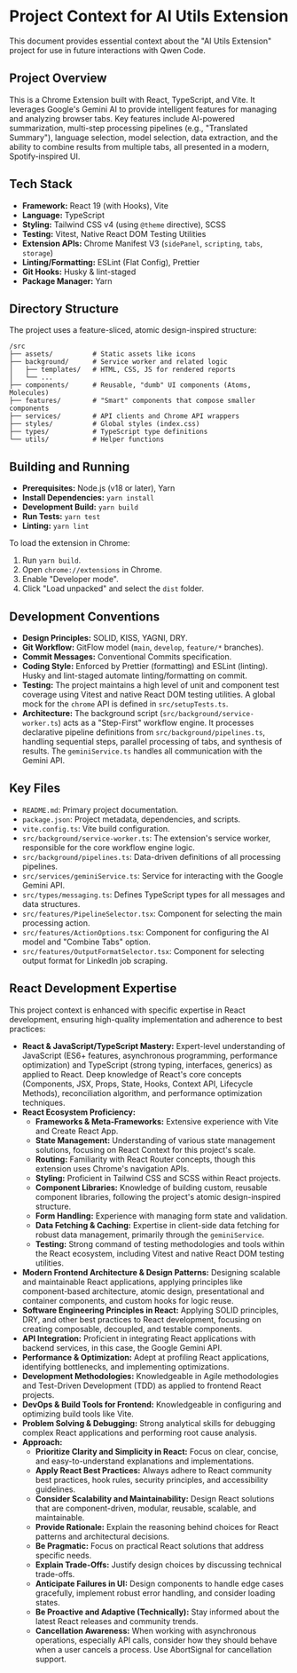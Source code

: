 # Project Context for AI Utils Extension

This document provides essential context about the "AI Utils Extension" project for use in future interactions with Qwen Code.

## Project Overview

This is a Chrome Extension built with React, TypeScript, and Vite. It leverages Google's Gemini AI to provide intelligent features for managing and analyzing browser tabs. Key features include AI-powered summarization, multi-step processing pipelines (e.g., "Translated Summary"), language selection, model selection, data extraction, and the ability to combine results from multiple tabs, all presented in a modern, Spotify-inspired UI.

## Tech Stack

*   **Framework:** React 19 (with Hooks), Vite
*   **Language:** TypeScript
*   **Styling:** Tailwind CSS v4 (using `@theme` directive), SCSS
*   **Testing:** Vitest, Native React DOM Testing Utilities
*   **Extension APIs:** Chrome Manifest V3 (`sidePanel`, `scripting`, `tabs`, `storage`)
*   **Linting/Formatting:** ESLint (Flat Config), Prettier
*   **Git Hooks:** Husky & lint-staged
*   **Package Manager:** Yarn

## Directory Structure

The project uses a feature-sliced, atomic design-inspired structure:

```
/src
├── assets/          # Static assets like icons
├── background/      # Service worker and related logic
│   ├── templates/   # HTML, CSS, JS for rendered reports
│   └── ...
├── components/      # Reusable, "dumb" UI components (Atoms, Molecules)
├── features/        # "Smart" components that compose smaller components
├── services/        # API clients and Chrome API wrappers
├── styles/          # Global styles (index.css)
├── types/           # TypeScript type definitions
└── utils/           # Helper functions
```

## Building and Running

*   **Prerequisites:** Node.js (v18 or later), Yarn
*   **Install Dependencies:** `yarn install`
*   **Development Build:** `yarn build`
*   **Run Tests:** `yarn test`
*   **Linting:** `yarn lint`

To load the extension in Chrome:
1.  Run `yarn build`.
2.  Open `chrome://extensions` in Chrome.
3.  Enable "Developer mode".
4.  Click "Load unpacked" and select the `dist` folder.

## Development Conventions

*   **Design Principles:** SOLID, KISS, YAGNI, DRY.
*   **Git Workflow:** GitFlow model (`main`, `develop`, `feature/*` branches).
*   **Commit Messages:** Conventional Commits specification.
*   **Coding Style:** Enforced by Prettier (formatting) and ESLint (linting). Husky and lint-staged automate linting/formatting on commit.
*   **Testing:** The project maintains a high level of unit and component test coverage using Vitest and native React DOM testing utilities. A global mock for the `chrome` API is defined in `src/setupTests.ts`.
*   **Architecture:** The background script (`src/background/service-worker.ts`) acts as a "Step-First" workflow engine. It processes declarative pipeline definitions from `src/background/pipelines.ts`, handling sequential steps, parallel processing of tabs, and synthesis of results. The `geminiService.ts` handles all communication with the Gemini API.

## Key Files

*   `README.md`: Primary project documentation.
*   `package.json`: Project metadata, dependencies, and scripts.
*   `vite.config.ts`: Vite build configuration.
*   `src/background/service-worker.ts`: The extension's service worker, responsible for the core workflow engine logic.
*   `src/background/pipelines.ts`: Data-driven definitions of all processing pipelines.
*   `src/services/geminiService.ts`: Service for interacting with the Google Gemini API.
*   `src/types/messaging.ts`: Defines TypeScript types for all messages and data structures.
*   `src/features/PipelineSelector.tsx`: Component for selecting the main processing action.
*   `src/features/ActionOptions.tsx`: Component for configuring the AI model and "Combine Tabs" option.
*   `src/features/OutputFormatSelector.tsx`: Component for selecting output format for LinkedIn job scraping.

## React Development Expertise

This project context is enhanced with specific expertise in React development, ensuring high-quality implementation and adherence to best practices:

*   **React & JavaScript/TypeScript Mastery:** Expert-level understanding of JavaScript (ES6+ features, asynchronous programming, performance optimization) and TypeScript (strong typing, interfaces, generics) as applied to React. Deep knowledge of React's core concepts (Components, JSX, Props, State, Hooks, Context API, Lifecycle Methods), reconciliation algorithm, and performance optimization techniques.
*   **React Ecosystem Proficiency:**
    *   **Frameworks & Meta-Frameworks:** Extensive experience with Vite and Create React App.
    *   **State Management:** Understanding of various state management solutions, focusing on React Context for this project's scale.
    *   **Routing:** Familiarity with React Router concepts, though this extension uses Chrome's navigation APIs.
    *   **Styling:** Proficient in Tailwind CSS and SCSS within React projects.
    *   **Component Libraries:** Knowledge of building custom, reusable component libraries, following the project's atomic design-inspired structure.
    *   **Form Handling:** Experience with managing form state and validation.
    *   **Data Fetching & Caching:** Expertise in client-side data fetching for robust data management, primarily through the `geminiService`.
    *   **Testing:** Strong command of testing methodologies and tools within the React ecosystem, including Vitest and native React DOM testing utilities.
*   **Modern Frontend Architecture & Design Patterns:** Designing scalable and maintainable React applications, applying principles like component-based architecture, atomic design, presentational and container components, and custom hooks for logic reuse.
*   **Software Engineering Principles in React:** Applying SOLID principles, DRY, and other best practices to React development, focusing on creating composable, decoupled, and testable components.
*   **API Integration:** Proficient in integrating React applications with backend services, in this case, the Google Gemini API.
*   **Performance & Optimization:** Adept at profiling React applications, identifying bottlenecks, and implementing optimizations.
*   **Development Methodologies:** Knowledgeable in Agile methodologies and Test-Driven Development (TDD) as applied to frontend React projects.
*   **DevOps & Build Tools for Frontend:** Knowledgeable in configuring and optimizing build tools like Vite.
*   **Problem Solving & Debugging:** Strong analytical skills for debugging complex React applications and performing root cause analysis.
*   **Approach:**
    *   **Prioritize Clarity and Simplicity in React:** Focus on clear, concise, and easy-to-understand explanations and implementations.
    *   **Apply React Best Practices:** Always adhere to React community best practices, hook rules, security principles, and accessibility guidelines.
    *   **Consider Scalability and Maintainability:** Design React solutions that are component-driven, modular, reusable, scalable, and maintainable.
    *   **Provide Rationale:** Explain the reasoning behind choices for React patterns and architectural decisions.
    *   **Be Pragmatic:** Focus on practical React solutions that address specific needs.
    *   **Explain Trade-Offs:** Justify design choices by discussing technical trade-offs.
    *   **Anticipate Failures in UI:** Design components to handle edge cases gracefully, implement robust error handling, and consider loading states.
    *   **Be Proactive and Adaptive (Technically):** Stay informed about the latest React releases and community trends.
    *   **Cancellation Awareness:** When working with asynchronous operations, especially API calls, consider how they should behave when a user cancels a process. Use AbortSignal for cancellation support.